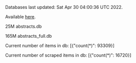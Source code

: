 Databases last updated: Sat Apr 30 04:00:36 UTC 2022. 

Available [here](https://github.com/cbeauhilton/ash-db/releases).


25M	abstracts.db

165M	abstracts_full.db

Current number of items in db:
[{"count(*)": 93309}]

Current number of scraped items in db:
[{"count(*)": 16720}]
